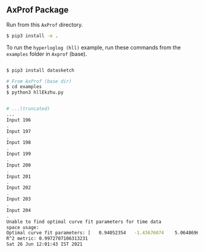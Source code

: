 ## AxProf Package

Run from this `AxProf` directory.

```bash
$ pip3 install -e .
```

To run the `hyperloglog (hll)` example, run these commands from the `examples` folder in `Axprof` (base).

```bash

$ pip3 install datasketch

# From AxProf (base dir)
$ cd examples
$ python3 hllEkzhu.py


# ...(truncated)
...
Input 196
.
Input 197
.
Input 198
.
Input 199
.
Input 200
.
Input 201
.
Input 202
.
Input 203
.
Input 204
.
Unable to find optimal curve fit parameters for time data
space usage:
Optimal curve fit parameters: [   0.94052354   -1.43676074    5.06486966 -707.83057149]
R^2 metric: 0.9972707106313231
Sat 26 Jun 12:01:43 IST 2021
```
